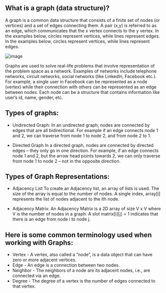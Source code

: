 ## What is a graph (data structure)?
A graph is a common data structure that consists of a finite set of nodes (or vertices) and a set of edges connecting them. A pair (x,y)
is referred to as an edge, which communicates that the x vertex connects to the y vertex. In the examples below, circles represent vertices,
while lines represent edges.
In the examples below, circles represent vertices, while lines represent edges.


 ![image](https://user-images.githubusercontent.com/90922969/170011561-64cfb13f-5cf1-4fbb-b152-76a51f69ad1a.png)

 Graphs are used to solve real-life problems that involve representation of the problem space as a network. Examples of networks include telephone networks,
circuit networks, social networks (like LinkedIn, Facebook etc.).
 For example, a single user in Facebook can be represented as a node (vertex) while their connection with others can be represented as an edge between nodes.
Each node can be a structure that contains information like user’s id, name, gender, etc.

## Types of graphs:
- Undirected Graph:
In an undirected graph, nodes are connected by edges that are all bidirectional. For example if an edge connects node 1 and 2, 
we can traverse from node 1 to node 2, and from node 2 to 1.

- Directed Graph
In a directed graph, nodes are connected by directed edges – they only go in one direction. For example, if an edge connects 
node 1 and 2, but the arrow head points towards 2, we can only traverse from node 1 to node 2 – not in the opposite direction.

## Types of Graph Representations:
- Adjacency List
To create an Adjacency list, an array of lists is used. The size of the array is equal to the number of nodes.
A single index, array[i] represents the list of nodes adjacent to the ith node.


- Adjacency Matrix:
An Adjacency Matrix is a 2D array of size V x V where V is the number of nodes in a graph. A slot matrix[i][j] = 1 indicates that 
there is an edge from node i to node j.

## Here is some common terminology used when working with Graphs:

- Vertex - A vertex, also called a “node”, is a data object that can have zero or more adjacent vertices.
- Edge - An edge is a connection between two nodes.
- Neighbor - The neighbors of a node are its adjacent nodes, i.e., are connected via an edge.
- Degree - The degree of a vertex is the number of edges connected to that vertex.
